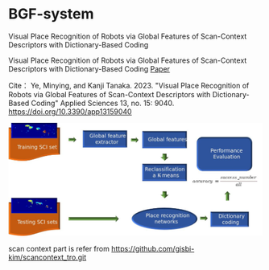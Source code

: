 # BGF-system
Visual Place Recognition of Robots via Global Features of Scan-Context Descriptors with Dictionary-Based Coding

Visual Place Recognition of Robots via Global Features of Scan-Context Descriptors with Dictionary-Based Coding
[Paper]([./docs/sheetsee-charts.md](https://www.mdpi.com/2076-3417/13/15/9040))


Cite：
Ye, Minying, and Kanji Tanaka. 2023. "Visual Place Recognition of Robots via Global Features of Scan-Context Descriptors with Dictionary-Based Coding" Applied Sciences 13, no. 15: 9040. https://doi.org/10.3390/app13159040



![GitHub图像](g.jpg)


scan context part is refer from https://github.com/gisbi-kim/scancontext_tro.git
